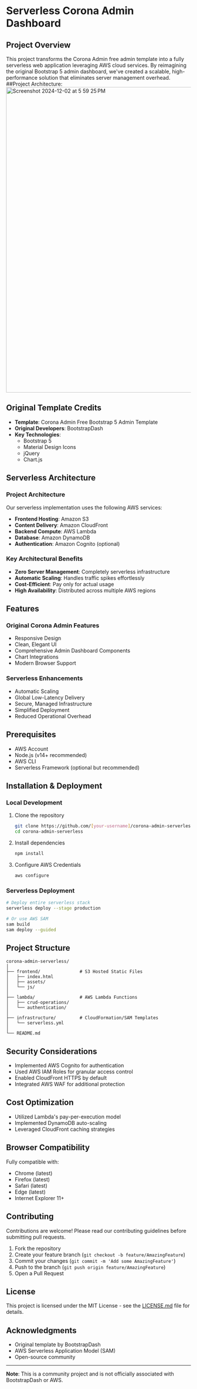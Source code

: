 # Serverless Corona Admin Dashboard

## Project Overview

This project transforms the Corona Admin free admin template into a fully serverless web application leveraging AWS cloud services. By reimagining the original Bootstrap 5 admin dashboard, we've created a scalable, high-performance solution that eliminates server management overhead.
##Project Architecture:
<img width="833" alt="Screenshot 2024-12-02 at 5 59 25 PM" src="https://github.com/user-attachments/assets/81fcec89-f627-4b0e-bb01-93ae71d1467d">


## Original Template Credits

* **Template**: Corona Admin Free Bootstrap 5 Admin Template
* **Original Developers**: BootstrapDash
* **Key Technologies**:
  - Bootstrap 5
  - Material Design Icons
  - jQuery
  - Chart.js


## Serverless Architecture

### Project Architecture

Our serverless implementation uses the following AWS services:

* **Frontend Hosting**: Amazon S3
* **Content Delivery**: Amazon CloudFront
* **Backend Compute**: AWS Lambda
* **Database**: Amazon DynamoDB
* **Authentication**: Amazon Cognito (optional)

### Key Architectural Benefits

- **Zero Server Management**: Completely serverless infrastructure
- **Automatic Scaling**: Handles traffic spikes effortlessly
- **Cost-Efficient**: Pay only for actual usage
- **High Availability**: Distributed across multiple AWS regions

## Features

### Original Corona Admin Features
- Responsive Design
- Clean, Elegant UI
- Comprehensive Admin Dashboard Components
- Chart Integrations
- Modern Browser Support

### Serverless Enhancements
- Automatic Scaling
- Global Low-Latency Delivery
- Secure, Managed Infrastructure
- Simplified Deployment
- Reduced Operational Overhead

## Prerequisites

- AWS Account
- Node.js (v14+ recommended)
- AWS CLI
- Serverless Framework (optional but recommended)

## Installation & Deployment

### Local Development

1. Clone the repository
   ```bash
   git clone https://github.com/[your-username]/corona-admin-serverless.git
   cd corona-admin-serverless
   ```

2. Install dependencies
   ```bash
   npm install
   ```

3. Configure AWS Credentials
   ```bash
   aws configure
   ```

### Serverless Deployment

```bash
# Deploy entire serverless stack
serverless deploy --stage production

# Or use AWS SAM
sam build
sam deploy --guided
```

## Project Structure

```
corona-admin-serverless/
│
├── frontend/               # S3 Hosted Static Files
│   ├── index.html
│   ├── assets/
│   └── js/
│
├── lambda/                 # AWS Lambda Functions
│   ├── crud-operations/
│   └── authentication/
│
├── infrastructure/         # CloudFormation/SAM Templates
│   └── serverless.yml
│
└── README.md
```

## Security Considerations

- Implemented AWS Cognito for authentication
- Used AWS IAM Roles for granular access control
- Enabled CloudFront HTTPS by default
- Integrated AWS WAF for additional protection

## Cost Optimization

- Utilized Lambda's pay-per-execution model
- Implemented DynamoDB auto-scaling
- Leveraged CloudFront caching strategies

## Browser Compatibility

Fully compatible with:
- Chrome (latest)
- Firefox (latest)
- Safari (latest)
- Edge (latest)
- Internet Explorer 11+

## Contributing

Contributions are welcome! Please read our contributing guidelines before submitting pull requests.

1. Fork the repository
2. Create your feature branch (`git checkout -b feature/AmazingFeature`)
3. Commit your changes (`git commit -m 'Add some AmazingFeature'`)
4. Push to the branch (`git push origin feature/AmazingFeature`)
5. Open a Pull Request

## License

This project is licensed under the MIT License - see the [LICENSE.md](LICENSE.md) file for details.

## Acknowledgments

- Original template by BootstrapDash
- AWS Serverless Application Model (SAM)
- Open-source community

---

**Note**: This is a community project and is not officially associated with BootstrapDash or AWS.
